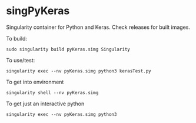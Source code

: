 # singPyKeras
Singularity container for Python and Keras. Check releases for built images.

To build:
```
sudo singularity build pyKeras.simg Singularity
```

To use/test:
```
singularity exec --nv pyKeras.simg python3 kerasTest.py
```

To get into environment
```
singularity shell --nv pyKeras.simg
```

To get just an interactive python
```
singularity exec --nv pyKeras.simg python3
```
